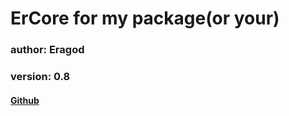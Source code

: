 # ErCore for my package(or your)

### author: Eragod
### version: 0.8

#### [Github](https://github.com/Eragod/ErCore)
